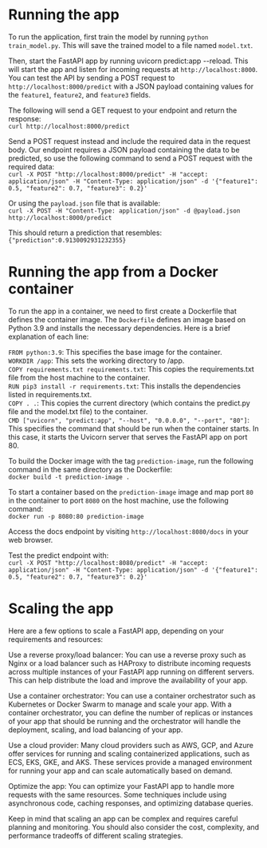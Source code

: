 # Running the app
To run the application, first train the model by running `python train_model.py`. This will save the trained model to a file named `model.txt`.

Then, start the FastAPI app by running uvicorn predict:app --reload. This will start the app and listen for incoming requests at `http://localhost:8000`. You can test the API by sending a POST request to `http://localhost:8000/predict` with a JSON payload containing values for the `feature1`, `feature2`, and `feature3` fields.

The following will send a GET request to your endpoint and return the response:<br>
`curl http://localhost:8000/predict`

Send a POST request instead and include the required data in the request body.
Our endpoint requires a JSON payload containing the data to be predicted, so use the following command to send a POST request with the required data:<br>
`curl -X POST "http://localhost:8000/predict" -H "accept: application/json" -H "Content-Type: application/json" -d '{"feature1": 0.5, "feature2": 0.7, "feature3": 0.2}'`

Or using the `payload.json` file that is available:<br>
`curl -X POST -H "Content-Type: application/json" -d @payload.json http://localhost:8000/predict`

This should return a prediction that resembles:<br>
`{"prediction":0.9130092931232355}`

# Running the app from a Docker container
To run the app in a container, we need to first create a Dockerfile that defines the container image.
The `Dockerfile` defines an image based on Python 3.9 and installs the necessary dependencies.
Here is a brief explanation of each line:

`FROM python:3.9`: This specifies the base image for the container.<br>
`WORKDIR /app`: This sets the working directory to /app.<br>
`COPY requirements.txt requirements.txt`: This copies the requirements.txt file from the host machine to the container.<br>
`RUN pip3 install -r requirements.txt`: This installs the dependencies listed in requirements.txt.<br>
`COPY . .`: This copies the current directory (which contains the predict.py file and the model.txt file) to the container.<br>
`CMD ["uvicorn", "predict:app", "--host", "0.0.0.0", "--port", "80"]`: This specifies the command that should be run when the container starts. In this case, it starts the Uvicorn server that serves the FastAPI app on port 80.

To build the Docker image with the tag `prediction-image`, run the following command in the same directory as the Dockerfile:<br>
`docker build -t prediction-image .`<br>

To start a container based on the `prediction-image` image and map port `80` in the container to port `8080` on the host machine, use the following command:<br>
`docker run -p 8080:80 prediction-image`

Access the docs endpoint by visiting `http://localhost:8080/docs` in your web browser.

Test the predict endpoint with:<br>
`curl -X POST "http://localhost:8080/predict" -H "accept: application/json" -H "Content-Type: application/json" -d '{"feature1": 0.5, "feature2": 0.7, "feature3": 0.2}'`


# Scaling the app
Here are a few options to scale a FastAPI app, depending on your requirements and resources:

Use a reverse proxy/load balancer: You can use a reverse proxy such as Nginx or a load balancer such as HAProxy to distribute incoming requests across multiple instances of your FastAPI app running on different servers. This can help distribute the load and improve the availability of your app.

Use a container orchestrator: You can use a container orchestrator such as Kubernetes or Docker Swarm to manage and scale your app. With a container orchestrator, you can define the number of replicas or instances of your app that should be running and the orchestrator will handle the deployment, scaling, and load balancing of your app.

Use a cloud provider: Many cloud providers such as AWS, GCP, and Azure offer services for running and scaling containerized applications, such as ECS, EKS, GKE, and AKS. These services provide a managed environment for running your app and can scale automatically based on demand.

Optimize the app: You can optimize your FastAPI app to handle more requests with the same resources. Some techniques include using asynchronous code, caching responses, and optimizing database queries.

Keep in mind that scaling an app can be complex and requires careful planning and monitoring. You should also consider the cost, complexity, and performance tradeoffs of different scaling strategies.
